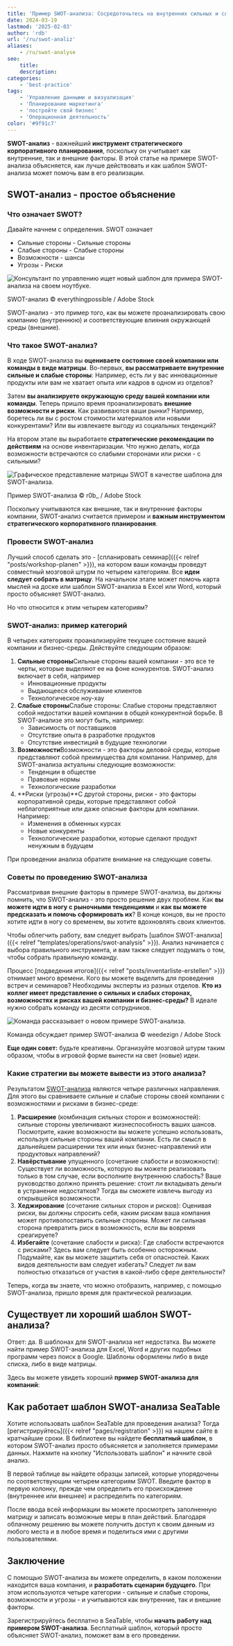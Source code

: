 ```yaml
---
title: 'Пример SWOT-анализа: Сосредоточьтесь на внутренних сильных и слабых сторонах'
date: 2024-03-19
lastmod: '2025-02-03'
author: 'rdb'
url: '/ru/swot-analiz'
aliases:
    - /ru/swot-analyse
seo:
    title:
    description:
categories:
    - 'best-practice'
tags:
    - 'Управление данными и визуализация'
    - 'Планирование маркетинга'
    - 'постройте свой бизнес'
    - 'Операционная деятельность'
color: '#9f91c7'
---
```


**SWOT-анализ** - важнейший **инструмент стратегического корпоративного планирования**, поскольку он учитывает как внутренние, так и внешние факторы. В этой статье на примере SWOT-анализа объясняется, как лучше действовать и как шаблон SWOT-анализа может помочь вам в его реализации.

## SWOT-анализ - простое объяснение

### Что означает SWOT?

Давайте начнем с определения. SWOT означает

- Сильные стороны - Сильные стороны
- Слабые стороны - Слабые стороны
- Возможности - шансы
- Угрозы - Риски

![Консультант по управлению ищет новый шаблон для примера SWOT-анализа на своем ноутбуке.](Swot-Analyse-Template_AdobeStock_213201297_bearbeitet.jpg)

SWOT-анализ © everythingpossible / Adobe Stock

SWOT-анализ - это пример того, как вы можете проанализировать свою компанию (внутреннюю) и соответствующие влияния окружающей среды (внешние).

### Что такое SWOT-анализ?

В ходе SWOT-анализа вы **оцениваете состояние своей компании или команды в виде матрицы**. Во-первых, **вы рассматриваете внутренние сильные и слабые стороны**: Например, есть ли у вас инновационные продукты или вам не хватает опыта или кадров в одном из отделов?

Затем **вы анализируете окружающую среду вашей компании или команды**. Теперь пришло время проанализировать **внешние возможности и риски**. Как развиваются ваши рынки? Например, боретесь ли вы с ростом стоимости материалов или новыми конкурентами? Или вы извлекаете выгоду из социальных тенденций?

На втором этапе вы выработаете **стратегические рекомендации по действиям** на основе инвентаризации. Что нужно делать, когда возможности встречаются со слабыми сторонами или риски - с сильными?

![Графическое представление матрицы SWOT в качестве шаблона для SWOT-анализа.](Swot-Analyse-template_AdobeStock_41600134_bearbeitet-711x474.jpg)

Пример SWOT-анализа © r0b\_ / Adobe Stock

Поскольку учитываются как внешние, так и внутренние факторы компании, SWOT-анализ считается примером и **важным инструментом стратегического корпоративного планирования**.

### Провести SWOT-анализ

Лучший способ сделать это - [спланировать семинар]({{< relref "posts/workshop-planen" >}}), на котором ваши команды проведут совместный мозговой штурм по четырем категориям. Все **идеи следует собрать в матрицу**. На начальном этапе может помочь карта мыслей на доске или шаблон SWOT-анализа в Excel или Word, который просто объясняет SWOT-анализ.

Но что относится к этим четырем категориям?

### SWOT-анализ: пример категорий

В четырех категориях проанализируйте текущее состояние вашей компании и бизнес-среды. Действуйте следующим образом:

1. **Сильные стороны**Сильные стороны вашей компании - это все те черты, которые выделяют ее на фоне конкурентов. SWOT-анализ включает в себя, например
    - Инновационные продукты
    - Выдающееся обслуживание клиентов
    - Технологическое ноу-хау
2. **Слабые стороны**Слабые стороны: Слабые стороны представляют собой недостатки вашей компании в общей конкурентной борьбе. В SWOT-анализе это могут быть, например:
    - Зависимость от поставщиков
    - Отсутствие опыта в разработке продуктов
    - Отсутствие инвестиций в будущие технологии
3. **Возможности**Возможности - это факторы деловой среды, которые представляют собой преимущества для компании. Например, для SWOT-анализа актуальны следующие возможности:
    - Тенденции в обществе
    - Правовые нормы
    - Технологические разработки
4. **Риски (угрозы)**С другой стороны, риски - это факторы корпоративной среды, которые представляют собой неблагоприятные или даже опасные факторы для компании. Например:
    - Изменения в обменных курсах
    - Новые конкуренты
    - Технологические разработки, которые сделают продукт ненужным в будущем

При проведении анализа обратите внимание на следующие советы.

### Советы по проведению SWOT-анализа

Рассматривая внешние факторы в примере SWOT-анализа, вы должны помнить, что SWOT-анализ - это просто решение двух проблем. Как **вы можете идти в ногу с рыночными тенденциями** и **как вы можете предсказать и помочь сформировать их**? В конце концов, вы не просто хотите идти в ногу со временем, вы хотите вдохновлять своих клиентов.

Чтобы облегчить работу, вам следует выбрать [шаблон SWOT-анализа]({{< relref "templates/operations/swot-analysis" >}}). Анализ начинается с выбора правильного инструмента, и вам также следует подумать о том, чтобы собрать правильную команду.

Процесс [подведения итогов]({{< relref "posts/inventarliste-erstellen" >}}) отнимает много времени. Кого вы можете выделить для проведения встреч и семинаров? Необходимы эксперты из разных отделов. **Кто из коллег имеет представление о сильных и слабых сторонах, возможностях и рисках вашей компании и бизнес-среды?** В идеале нужно собрать команду из десяти сотрудников.

![Команда рассказывает о новом примере SWOT-анализа.](Swot-Analyse-Template_AdobeStock_284656559_bearbeitet-711x474.jpg)

Команда обсуждает пример SWOT-анализа © weedezign / Adobe Stock

**Еще один совет:** будьте креативны. Организуйте мозговой штурм таким образом, чтобы в игровой форме вынести на свет (новые) идеи.

### Какие стратегии вы можете вывести из этого анализа?

Результатом [SWOT-анализа](https://de.wikipedia.org/wiki/SWOT-Analyse) являются четыре различных направления. Для этого вы сравниваете сильные и слабые стороны своей компании с возможностями и рисками в бизнес-среде:

1. **Расширение** (комбинация сильных сторон и возможностей): сильные стороны увеличивают жизнеспособность ваших шансов. Посмотрите, какие возможности вы можете успешно использовать, используя сильные стороны вашей компании. Есть ли смысл в дальнейшем расширении тех или иных бизнес-направлений или продуктовых направлений?
2. **Навёрстывание** упущенного (сочетание слабости и возможности): Существует ли возможность, которую вы можете реализовать только в том случае, если восполните внутреннюю слабость? Ваше руководство должно принять решение: стоит ли вкладывать деньги в устранение недостатков? Тогда вы сможете извлечь выгоду из открывшейся возможности.
3. **Хеджирование** (сочетание сильных сторон и рисков): Оценивая риски, вы должны спросить себя, каким рискам ваша компания может противопоставить сильные стороны. Может ли сильная сторона превратить риск в возможность, если вы вовремя среагируете?
4. **Избегайте** (сочетание слабости и риска): Где слабости встречаются с рисками? Здесь вам следует быть особенно осторожным. Подумайте, как вы можете защитить себя от опасностей. Каких видов деятельности вам следует избегать? Следует ли вам полностью отказаться от участия в какой-либо сфере деятельности?

Теперь, когда вы знаете, что можно отобразить, например, с помощью SWOT-анализа, пришло время для практической реализации.

## Существует ли хороший шаблон SWOT-анализа?

Ответ: да. В шаблонах для SWOT-анализа нет недостатка. Вы можете найти пример SWOT-анализа для Excel, Word и других подобных программ через поиск в Google. Шаблоны оформлены либо в виде списка, либо в виде матрицы.

Здесь вы можете увидеть хороший **пример SWOT-анализа для компаний**:

## Как работает шаблон SWOT-анализа SeaTable

Хотите использовать шаблон SeaTable для проведения анализа? Тогда [регистрируйтесь]({{< relref "pages/registration" >}}) на нашем сайте в кратчайшие сроки. В библиотеке вы найдете **бесплатный шаблон**, в котором SWOT-анализ просто объясняется и заполняется примерами данных. Нажмите на кнопку "Использовать шаблон" и начните свой анализ.

В первой таблице вы найдете образцы записей, которые упорядочены по соответствующим четырем категориям SWOT. Введите фактор в первую колонку, прежде чем определить его происхождение (внутреннее или внешнее) и распределить по категориям.

После ввода всей информации вы можете просмотреть заполненную матрицу и записать возможные меры в план действий. Благодаря облачному решению вы можете получить доступ к своим данным из любого места и в любое время и поделиться ими с другими пользователями.

## Заключение

С помощью SWOT-анализа вы можете определить, в каком положении находится ваша компания, и **разработать сценарии будущего**. При этом используются четыре категории - сильные и слабые стороны, возможности и угрозы - и учитываются как внутренние, так и внешние факторы.

Зарегистрируйтесь бесплатно в SeaTable, чтобы **начать работу над примером SWOT-анализа**. Бесплатный шаблон, который просто объясняет SWOT-анализ, поможет вам в его проведении.

